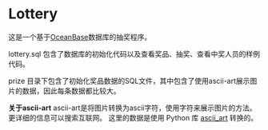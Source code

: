 # Lottery
这是一个基于[OceanBase](https://github.com/oceanbase/oceanbase)数据库的抽奖程序。

lottery.sql 包含了数据库的初始化代码以及查看奖品、抽奖、查看中奖人员的样例代码。

prize 目录下包含了初始化奖品数据的SQL文件，其中包含了使用ascii-art展示图片的数据，因此每条数据都比较大。

**关于ascii-art**
ascii-art是将图片转换为ascii字符，使用字符来展示图片的方法。更详细的信息可以搜索互联网。
这里的数据是使用 Python 库 [ascii_art](https://github.com/jontonsoup4/ascii_art) 转换的。
